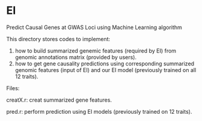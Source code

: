 # EI
Predict Causal Genes at GWAS Loci using Machine Learning algorithm

This directory stores codes to implement:
1. how to build summarized genemic features (required by EI) from genomic annotations matrix (provided by users).
3. how to get gene causality predictions using corresponding summarized genomic features (input of EI) and our EI model (previously trained on all 12 traits).


Files:

creatX.r: creat summarized gene features.

pred.r: perform prediction using EI models (previously trained on 12 traits).
